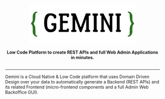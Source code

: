 <p align="center">
    <!--<a href="https://gemini.at7.it" target="_blank"><img src="./gemini_logo.png" height="130" alt="Gemini Logo"></a>-->
    <img src="./gemini_logo.png" height="130" alt="Gemini Logo">
    <br />
    <br />
    <b>Low Code Platform to create REST APIs and full Web Admin Applications in minutes.</b>
    <br />
    <br />
</p>

___

Gemini is a Cloud Native & Low Code platform that uses Domain Driven Design over your data to automatically generate a Backend (REST APIs) and its related Frontend (micro-frontend components and a full Admin Web Backoffice GUI).



